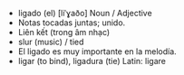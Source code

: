- ligado (el)	[liˈɣaðo]	Noun / Adjective
- Notas tocadas juntas; unido.
- Liên kết (trong âm nhạc)
- slur (music) / tied
- El ligado es muy importante en la melodía.
- ligar (to bind), ligadura (tie)	Latin: ligare